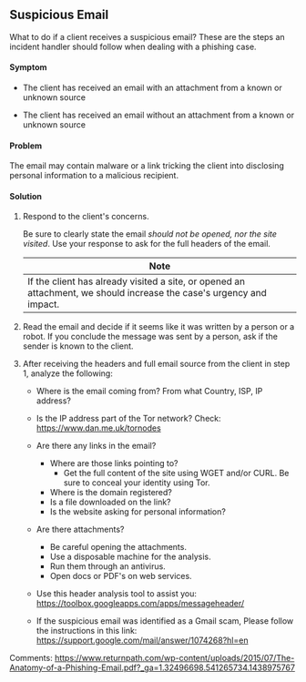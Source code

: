 ## Suspicious Email

What to do if a client receives a suspicious email? These are the steps an incident handler should follow when dealing with a phishing case. 

#### Symptom
   * The client has received an email with an attachment from a known or unknown source
   
   * The client has received an email without an attachment from a known or unknown source

#### Problem    
   The email may contain malware or a link tricking the client into disclosing personal information to a malicious recipient.

#### Solution   

1. Respond to the client's concerns. 

   Be sure to clearly state the email *should not be opened, nor the site visited*. Use your response to ask for the full headers of the email. 

   | Note |
   |------|
   | If the client has already visited a site, or opened an attachment, we should increase the case's urgency and impact. |

2. Read the email and decide if it seems like it was written by a person or a robot. If you conclude the message was sent by a person, ask if the sender is known to the client. 

3. After receiving the headers and full email source from the client in step 1, analyze the following:
   - Where is the email coming from? From what Country, ISP, IP address?

   - Is the IP address part of the Tor network?
     Check: https://www.dan.me.uk/tornodes 

   - Are there any links in the email?
      * Where are those links pointing to?
         * Get the full content of the site using WGET and/or CURL. Be sure to conceal your identity using Tor.
      * Where is the domain registered?
      * Is a file downloaded on the link?
      * Is the website asking for personal information?

   - Are there attachments?
      * Be careful opening the attachments.
      * Use a disposable machine for the analysis.
      * Run them through an antivirus.
      * Open docs or PDF's on web services.

   - Use this header analysis tool to assist you: https://toolbox.googleapps.com/apps/messageheader/

   - If the suspicious email was identified as a Gmail scam, Please follow the instructions in this link: https://support.google.com/mail/answer/1074268?hl=en

Comments: 
https://www.returnpath.com/wp-content/uploads/2015/07/The-Anatomy-of-a-Phishing-Email.pdf?_ga=1.32496698.541265734.1438975767 


